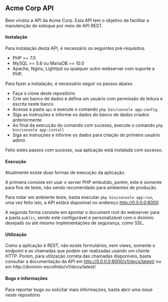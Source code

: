 ## Acme Corp API

Bem vindos a API da Acme Corp. Esta API tem o objetivo de facilitar a manutenção do estoque por meio de API REST.

#### Instalação

Para instalação desta API, é necessário os seguintes pré-requisitos.

* PHP >= 7.0
* MySQL >= 5.6 ou MariaDB >= 10.0
* Apache, Nginx, Lighttpd ou qualquer outro webserver com suporte a PHP.

Para fazer a instalação, é necessário seguir os passos abaixo.

* Faça o clone deste repositório
* Crie um banco de dados e defina um usuário com permissão de leitura e escrita neste banco
* Acesse a pasta `api` e execute o comando `php bin/console app:config`
* Siga as instruções e informe os dados do banco de dados criados anteriormente
* Ao final da execução do comando com sucesso, execute o comando `php bin/console app:install`
* Siga as instruções e informe os dados para criação do primeiro usuário admin

Feito estes passos com sucesso, sua aplicação está instalada com sucesso.

#### Execução

Atualmente existe duas formas de execução da aplicação.

A primeira consiste em usar o server PHP embutido, porém, este é somente para fins de teste, não sendo recomendado para ambientes de produção.

Para rodar em ambiente teste, basta executar `php bin/console app:run`, uma vez feito isto, a API estárá disponível no endereço http://0.0.0.0:8000

A segunda forma consiste em apontar o document root do webserver para a pasta `public`, sendo este configurável e personalizável com o domínio desejado ou até mesmo implementações de segurança, como SSL.

#### Utilização

Como a aplicação é REST, não existe formulários, nem views, somente o endpoint e as chamadas que podem ser realizadas usando um cliente HTTP. Porém, para utilização correta das chamadas disponíveis, basta consultar a documentação da API em http://0.0.0.0:8000/v1/docs/latest/ ou em http://dominio-escolhido/v1/docs/latest/

#### Bugs e informações

Para reportar bugs ou solicitar mais informações, basta abrir uma issue neste repositório

